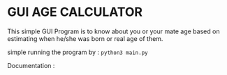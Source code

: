 # GUI AGE CALCULATOR

This simple GUI Program is to know about you or your mate age based on estimating when he/she was born or real age of them.

simple running the program by :
```python3 main.py```

Documentation :

